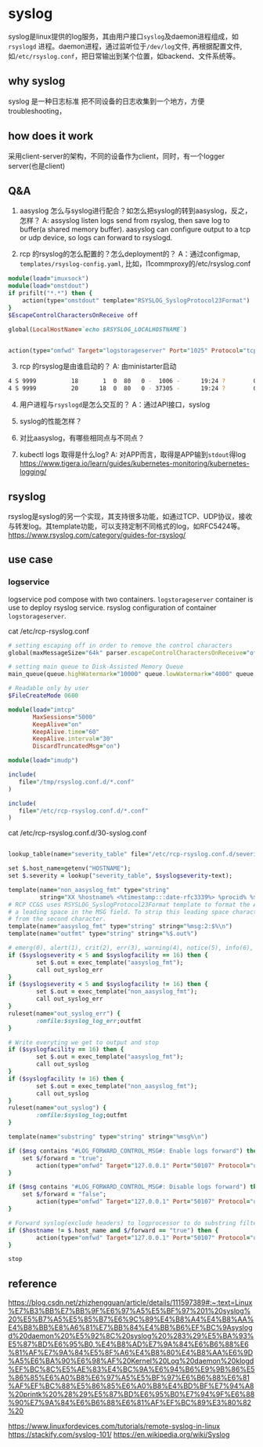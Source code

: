 # syslog
syslog是linux提供的log服务，其由用户接口`syslog`及daemon进程组成，如`rsyslogd` 进程。daemon进程，通过监听位于`/dev/log`文件, 再根据配置文件, 如`/etc/rsyslog.conf`，把日常输出到某个位置，如backend、文件系统等。

## why syslog
syslog 是一种日志标准
把不同设备的日志收集到一个地方，方便troubleshooting，

## how does it work
采用client-server的架构，不同的设备作为client，同时，有一个logger server(也是client)

## Q&A
1. aasyslog 怎么与syslog进行配合？如怎么把syslog的转到aasyslog，反之，怎样？
A: assyslog listen logs send from rsyslog, then save log to buffer(a shared memory buffer).
aasyslog can configure output to a tcp or udp device, so logs can forward to rsyslogd.

2. rcp 的rsyslog的怎么配置的？怎么deployment的？
A：通过configmap, `templates/rsyslog-config.yaml`, 比如，l1commproxy的/etc/rsyslog.conf
```ruby
module(load="imuxsock")
module(load="omstdout")
if prifilt("*.*") then {
    action(type="omstdout" template="RSYSLOG_SyslogProtocol23Format")
}
$EscapeControlCharactersOnReceive off

global(LocalHostName=`echo $RSYSLOG_LOCALHOSTNAME`)


action(type="omfwd" Target="logstorageserver" Port="1025" Protocol="tcp" TCP_Framing="octet-counted" template="RSYSLOG_SyslogProtocol23Format")
```
3. rcp 的rsyslog是由谁启动的？
A: 由ministarter启动
```bash
4 S 9999          18       1  0  80   0 -  1006 -      19:24 ?        00:00:00 /bin/bash /bin/start_rsyslog
4 S 9999          20      18  0  80   0 - 37305 -      19:24 ?        00:00:00 rsyslogd -n -iNONE
```
4. 用户进程与`rsyslogd`是怎么交互的？
A：通过API接口，syslog

5. syslog的性能怎样？
6. 对比aasyslog，有哪些相同点与不同点？

7. kubectl logs 取得是什么log?
A: 对APP而言，取得是APP输到`stdout`得log
https://www.tigera.io/learn/guides/kubernetes-monitoring/kubernetes-logging/

## rsyslog
rsyslog是syslog的另一个实现，其支持很多功能，如通过TCP、UDP协议，接收与转发log。其template功能，可以支持定制不同格式的log，如RFC5424等。
https://www.rsyslog.com/category/guides-for-rsyslog/

## use case
### logservice
logservice pod compose with two containers. `logstorageserver` container is use to deploy rsyslog service.
rsyslog configuration of container `logstorageserver`.

cat /etc/rcp-rsyslog.conf
```ruby
# setting escaping off in order to remove the control characters
global(maxMessageSize="64k" parser.escapeControlCharactersOnReceive="off")

# setting main queue to Disk-Assisted Memory Queue
main_queue(queue.highWatermark="10000" queue.lowWatermark="4000" queue.size="100000" queue.type="LinkedList" queue.filename="syslog.0" queue.spoolDirectory="/var/log/spool" queue.maxDiskSpace="200M")

# Readable only by user
$FileCreateMode 0600

module(load="imtcp"
       MaxSessions="5000"
       KeepAlive="on"
       KeepAlive.time="60"
       KeepAlive.interval="30"
       DiscardTruncatedMsg="on")

module(load="imudp")

include(
   file="/tmp/rsyslog.conf.d/*.conf"
)

include(
   file="/etc/rcp-rsyslog.conf.d/*.conf"
)
```
cat /etc/rcp-rsyslog.conf.d/30-syslog.conf

```ruby

lookup_table(name="severity_table" file="/etc/rcp-rsyslog.conf.d/severity_mapping.json" reloadOnHUP="on")

set $.host_name=getenv("HOSTNAME");
set $.severity = lookup("severity_table", $syslogseverity-text);

template(name="non_aasyslog_fmt" type="string"
         string="XX %hostname% <%timestamp:::date-rfc3339%> %procid% %$.severity%/%app-name%, %msg%\n")
# RCP CC&S uses RSYSLOG_SyslogProtocol23Format template to format the AaSyslog, this format will introduce
# a leading space in the MSG field. To strip this leading space character, we should print the MSG feild
# from the second character.
template(name="aasyslog_fmt" type="string" string="%msg:2:$%\n")
template(name="outfmt" type="string" string="%$.out%")

# emerg(0), alert(1), crit(2), err(3), warning(4), notice(5), info(6), debug(7)
if ($syslogseverity < 5 and $syslogfacility == 16) then {
        set $.out = exec_template("aasyslog_fmt");
        call out_syslog_err
}
if ($syslogseverity < 5 and $syslogfacility != 16) then {
        set $.out = exec_template("non_aasyslog_fmt");
        call out_syslog_err
}
ruleset(name="out_syslog_err") {
        :omfile:$syslog_log_err;outfmt
}

# Write everyting we get to output and stop
if ($syslogfacility == 16) then {
        set $.out = exec_template("aasyslog_fmt");
        call out_syslog
}
if ($syslogfacility != 16) then {
        set $.out = exec_template("non_aasyslog_fmt");
        call out_syslog
}
ruleset(name="out_syslog") {
        :omfile:$syslog_log;outfmt
}

template(name="substring" type="string" string="%msg%\n")

if ($msg contains "#LOG_FORWARD_CONTROL_MSG#: Enable logs forward") then {
    set $/forward = "true";
        action(type="omfwd" Target="127.0.0.1" Port="50107" Protocol="udp" template="substring")
}

if ($msg contains "#LOG_FORWARD_CONTROL_MSG#: Disable logs forward") then {
    set $/forward = "false";
        action(type="omfwd" Target="127.0.0.1" Port="50107" Protocol="udp" template="substring")
}

# Forward syslog(exclude headers) to logprocessor to do substring filtering except its own logs
if ($hostname != $.host_name and $/forward == "true") then {
        action(type="omfwd" Target="127.0.0.1" Port="50107" Protocol="udp" template="substring")
}

stop
```

## reference
https://blog.csdn.net/zhizhengguan/article/details/111597389#:~:text=Linux%E7%B3%BB%E7%BB%9F%E6%97%A5%E5%BF%97%201%20syslog%20%E5%B7%A5%E5%85%B7%E6%9C%89%E4%B8%A4%E4%B8%AA%E4%B8%BB%E8%A6%81%E7%BB%84%E4%BB%B6%EF%BC%9Asyslogd%20daemon%20%E5%92%8C%20syslog%20%283%29%E5%BA%93%E5%87%BD%E6%95%B0,%E4%B8%AD%E7%9A%84%E6%B6%88%E6%81%AF%E7%9A%84%E5%8F%A6%E4%B8%80%E4%B8%AA%E6%9D%A5%E6%BA%90%E6%98%AF%20Kernel%20Log%20daemon%20klogd%EF%BC%8C%E5%AE%83%E4%BC%9A%E6%94%B6%E9%9B%86%E5%86%85%E6%A0%B8%E6%97%A5%E5%BF%97%E6%B6%88%E6%81%AF%EF%BC%88%E5%86%85%E6%A0%B8%E4%BD%BF%E7%94%A8%20printk%20%28%29%E5%87%BD%E6%95%B0%E7%94%9F%E6%88%90%E7%9A%84%E6%B6%88%E6%81%AF%EF%BC%89%E3%80%82%20

https://www.linuxfordevices.com/tutorials/remote-syslog-in-linux
https://stackify.com/syslog-101/
https://en.wikipedia.org/wiki/Syslog
